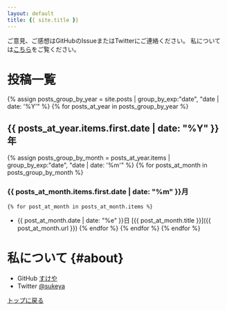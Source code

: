 ```yaml
---
layout: default
title: {{ site.title }}
---
```

ご意見、ご感想はGitHubのIssueまたはTwitterにご連絡ください。
私については[こちら](#about)をご覧ください。

# 投稿一覧
{% assign posts_group_by_year = site.posts | group_by_exp:"date", "date | date: '%Y'"  %}
{% for posts_at_year in posts_group_by_year %}
## {{ posts_at_year.items.first.date | date: "%Y" }}年
  {% assign posts_group_by_month = posts_at_year.items | group_by_exp:"date", "date | date: '%m'"  %}
  {% for posts_at_month in posts_group_by_month %}
### {{ posts_at_month.items.first.date | date: "%m" }}月
    {% for post_at_month in posts_at_month.items %}
- {{ post_at_month.date | date: "%e" }}日 [{{ post_at_month.title }}]({{ post_at_month.url }})
    {% endfor %}
  {% endfor %}
{% endfor %}

# 私について {#about}
- GitHub [すけや](https://github.com/sukeya)
- Twitter [@sukeya](https://twitter.com/ReZeroRemLover)

[トップに戻る](#)

